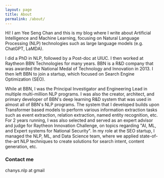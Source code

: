 ```yaml
---
layout: page
title: About
permalink: /about/
---
```


Hi! I am Yee Seng Chan and this is my blog where I write about Artificial Intelligence and Machine Learning, focusing on Natural Language Processing (NLP) technologies such as large language models (e.g. ChatGPT, LaMDA).

I did a PhD in NLP, followed by a Post-doc at UIUC. I then worked at Raytheon BBN Technologies for many years. BBN is a R&D company that was awarded the National Medal of Technology and Innovation in 2013. I then left BBN to join a startup, which focused on Search Engine Optimization (SEO).
 
While at BBN, I was the Principal Investigator and Engineering Lead in multiple multi-million NLP programs. I was also the creator, architect, and primary developer of BBN's deep learning R&D system that was used in almost all of BBN's NLP programs. The system that I developed builds upon Transformer based models to perform various information extraction tasks such as event extraction, relation extraction, named entity recognition, etc. For 2 years running, I was also selected and served as an expert advisor and judge for Raytheon Innovation Challenge, on topics regarding "AI, ML, and Expert systems for National Security". In my role at the SEO startup, I managed the NLP, ML, and Data Science team, where we applied state-of-the-art NLP techniques to create solutions for search intent, content generation, etc.

### Contact me
chanys.nlp at gmail
